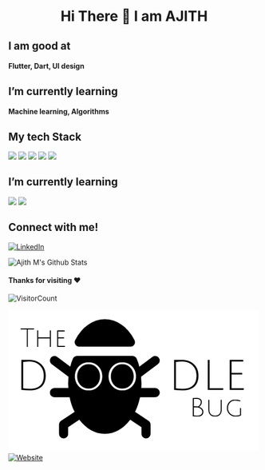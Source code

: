 <h1 align="center"> Hi There 👋 I am AJITH </h1>

## I am good at
#### Flutter, Dart, UI design 
## I’m currently learning 
#### Machine learning, Algorithms 

## My tech Stack
<img src="https://img.shields.io/badge/-Flutter-51BFF0?style=for-the-badge"> <img src="https://img.shields.io/badge/-Dart-015496?style=for-the-badge"> 
<img src="https://img.shields.io/badge/-Firebase-F7C62F?style=for-the-badge"> <img src="https://img.shields.io/badge/-Git-E84D31?style=for-the-badge"> 
<img src="https://img.shields.io/badge/-Adobe XD-F30F01?style=for-the-badge">

## I’m currently learning
<img src="https://img.shields.io/badge/-Machine learning-350100?style=for-the-badge"> <img src="https://img.shields.io/badge/-Algorithms-purple?style=for-the-badge"> 

## Connect with me!
[![LinkedIn](https://img.shields.io/badge/LinkedIn-connect-blue.svg?logo=linkedin&logoColor=white)](https://www.linkedin.com/in/ajith-m-doodlebug)

![Ajith M's Github Stats](https://github-readme-stats.vercel.app/api?username=ajith-m-doodlebug&show_icons=true_color=fff&icon_color=33FFA8&text_color=9f9f9f&bg_color=23282E)

#### Thanks for visiting :heart: 
![VisitorCount](https://profile-counter.glitch.me/ajith-m-doodlebug/count.svg)


![](https://github.com/ajith-m-doodlebug/breaking_technology/blob/master/images/doodlebug.png)
[![Website](https://user-images.githubusercontent.com/58944893/97271077-1e53e200-1856-11eb-8c55-732ce9b3230e.png)](https://ajith-m.netlify.app/#/)
